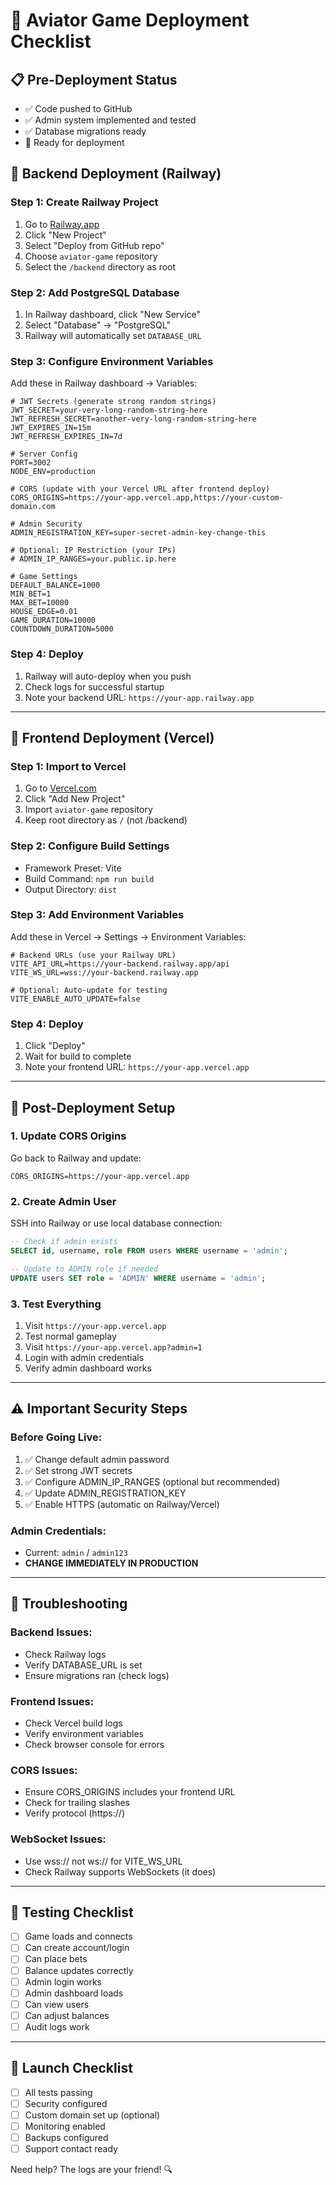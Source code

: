 # 🚀 Aviator Game Deployment Checklist

## 📋 Pre-Deployment Status
- ✅ Code pushed to GitHub
- ✅ Admin system implemented and tested
- ✅ Database migrations ready
- 🔄 Ready for deployment

## 🚂 Backend Deployment (Railway)

### Step 1: Create Railway Project
1. Go to [Railway.app](https://railway.app)
2. Click "New Project"
3. Select "Deploy from GitHub repo"
4. Choose `aviator-game` repository
5. Select the `/backend` directory as root

### Step 2: Add PostgreSQL Database
1. In Railway dashboard, click "New Service"
2. Select "Database" → "PostgreSQL"
3. Railway will automatically set `DATABASE_URL`

### Step 3: Configure Environment Variables
Add these in Railway dashboard → Variables:

```env
# JWT Secrets (generate strong random strings)
JWT_SECRET=your-very-long-random-string-here
JWT_REFRESH_SECRET=another-very-long-random-string-here
JWT_EXPIRES_IN=15m
JWT_REFRESH_EXPIRES_IN=7d

# Server Config
PORT=3002
NODE_ENV=production

# CORS (update with your Vercel URL after frontend deploy)
CORS_ORIGINS=https://your-app.vercel.app,https://your-custom-domain.com

# Admin Security
ADMIN_REGISTRATION_KEY=super-secret-admin-key-change-this

# Optional: IP Restriction (your IPs)
# ADMIN_IP_RANGES=your.public.ip.here

# Game Settings
DEFAULT_BALANCE=1000
MIN_BET=1
MAX_BET=10000
HOUSE_EDGE=0.01
GAME_DURATION=10000
COUNTDOWN_DURATION=5000
```

### Step 4: Deploy
1. Railway will auto-deploy when you push
2. Check logs for successful startup
3. Note your backend URL: `https://your-app.railway.app`

---

## 🎨 Frontend Deployment (Vercel)

### Step 1: Import to Vercel
1. Go to [Vercel.com](https://vercel.com)
2. Click "Add New Project"
3. Import `aviator-game` repository
4. Keep root directory as `/` (not /backend)

### Step 2: Configure Build Settings
- Framework Preset: Vite
- Build Command: `npm run build`
- Output Directory: `dist`

### Step 3: Add Environment Variables
Add these in Vercel → Settings → Environment Variables:

```env
# Backend URLs (use your Railway URL)
VITE_API_URL=https://your-backend.railway.app/api
VITE_WS_URL=wss://your-backend.railway.app

# Optional: Auto-update for testing
VITE_ENABLE_AUTO_UPDATE=false
```

### Step 4: Deploy
1. Click "Deploy"
2. Wait for build to complete
3. Note your frontend URL: `https://your-app.vercel.app`

---

## 🔧 Post-Deployment Setup

### 1. Update CORS Origins
Go back to Railway and update:
```env
CORS_ORIGINS=https://your-app.vercel.app
```

### 2. Create Admin User
SSH into Railway or use local database connection:

```sql
-- Check if admin exists
SELECT id, username, role FROM users WHERE username = 'admin';

-- Update to ADMIN role if needed
UPDATE users SET role = 'ADMIN' WHERE username = 'admin';
```

### 3. Test Everything
1. Visit `https://your-app.vercel.app`
2. Test normal gameplay
3. Visit `https://your-app.vercel.app?admin=1`
4. Login with admin credentials
5. Verify admin dashboard works

---

## ⚠️ Important Security Steps

### Before Going Live:
1. ✅ Change default admin password
2. ✅ Set strong JWT secrets
3. ✅ Configure ADMIN_IP_RANGES (optional but recommended)
4. ✅ Update ADMIN_REGISTRATION_KEY
5. ✅ Enable HTTPS (automatic on Railway/Vercel)

### Admin Credentials:
- Current: `admin` / `admin123`
- **CHANGE IMMEDIATELY IN PRODUCTION**

---

## 🐛 Troubleshooting

### Backend Issues:
- Check Railway logs
- Verify DATABASE_URL is set
- Ensure migrations ran (check logs)

### Frontend Issues:
- Check Vercel build logs
- Verify environment variables
- Check browser console for errors

### CORS Issues:
- Ensure CORS_ORIGINS includes your frontend URL
- Check for trailing slashes
- Verify protocol (https://)

### WebSocket Issues:
- Use wss:// not ws:// for VITE_WS_URL
- Check Railway supports WebSockets (it does)

---

## 📱 Testing Checklist

- [ ] Game loads and connects
- [ ] Can create account/login
- [ ] Can place bets
- [ ] Balance updates correctly
- [ ] Admin login works
- [ ] Admin dashboard loads
- [ ] Can view users
- [ ] Can adjust balances
- [ ] Audit logs work

---

## 🎉 Launch Checklist

- [ ] All tests passing
- [ ] Security configured
- [ ] Custom domain set up (optional)
- [ ] Monitoring enabled
- [ ] Backups configured
- [ ] Support contact ready

Need help? The logs are your friend! 🔍
